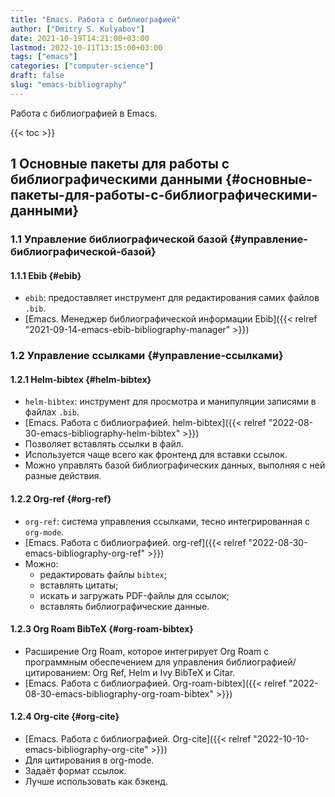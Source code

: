 ```yaml
---
title: "Emacs. Работа с библиографией"
author: ["Dmitry S. Kulyabov"]
date: 2021-10-19T14:21:00+03:00
lastmod: 2022-10-11T13:15:00+03:00
tags: ["emacs"]
categories: ["computer-science"]
draft: false
slug: "emacs-bibliography"
---
```


Работа с библиографией в Emacs.

<!--more-->

{{< toc >}}


## <span class="section-num">1</span> Основные пакеты для работы с библиографическими данными {#основные-пакеты-для-работы-с-библиографическими-данными}


### <span class="section-num">1.1</span> Управление библиографической базой {#управление-библиографической-базой}


#### <span class="section-num">1.1.1</span> Ebib {#ebib}

-   `ebib`: предоставляет инструмент для редактирования самих файлов `.bib`.
-   [Emacs. Менеджер библиографической информации Ebib]({{< relref "2021-09-14-emacs-ebib-bibliography-manager" >}})


### <span class="section-num">1.2</span> Управление ссылками {#управление-ссылками}


#### <span class="section-num">1.2.1</span> Helm-bibtex {#helm-bibtex}

-   `helm-bibtex`: инструмент для просмотра и манипуляции записями в файлах `.bib`.
-   [Emacs. Работа с библиографией. helm-bibtex]({{< relref "2022-08-30-emacs-bibliography-helm-bibtex" >}})
-   Позволяет вставлять ссылки в файл.
-   Используется чаще всего как фронтенд для вставки ссылок.
-   Можно управлять базой библиографических данных, выполняя с ней разные действия.


#### <span class="section-num">1.2.2</span> Org-ref {#org-ref}

-   `org-ref`: система управления ссылками, тесно интегрированная с `org-mode`.
-   [Emacs. Работа с библиографией. org-ref]({{< relref "2022-08-30-emacs-bibliography-org-ref" >}})
-   Можно:
    -   редактировать файлы `bibtex`;
    -   вставлять цитаты;
    -   искать и загружать PDF-файлы для ссылок;
    -   вставлять библиографические данные.


#### <span class="section-num">1.2.3</span> Org Roam BibTeX {#org-roam-bibtex}

-   Расширение Org Roam, которое интегрирует Org Roam с программным обеспечением для управления библиографией/цитированием: Org Ref, Helm и Ivy BibTeX и Citar.
-   [Emacs. Работа с библиографией. Org-roam-bibtex]({{< relref "2022-08-30-emacs-bibliography-org-roam-bibtex" >}})


#### <span class="section-num">1.2.4</span> Org-cite {#org-cite}

-   [Emacs. Работа с библиографией. Org-cite]({{< relref "2022-10-10-emacs-bibliography-org-cite" >}})
-   Для цитирования в org-mode.
-   Задаёт формат ссылок.
-   Лучше использовать как бэкенд.

